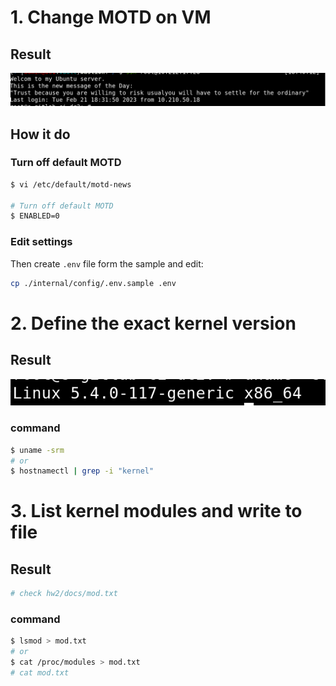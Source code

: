 
# 1. Change MOTD on VM
## Result
![Schema](docs/20230221_184121.png)

## How it do

### Turn off default MOTD
```bash
$ vi /etc/default/motd-news

# Turn off default MOTD
$ ENABLED=0
```
### Edit settings

Then create ``.env`` file form the sample and edit:
```bash
cp ./internal/config/.env.sample .env
```

# 2. Define the exact kernel version
## Result
![Schema](docs/20230221_195400.png)

### command
```bash
$ uname -srm
# or
$ hostnamectl | grep -i "kernel"
```

# 3. List kernel modules and write to file

## Result
```bash
# check hw2/docs/mod.txt
```
### command
```bash
$ lsmod > mod.txt
# or
$ cat /proc/modules > mod.txt
# cat mod.txt
```